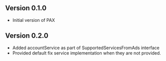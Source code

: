 ## Version 0.1.0

* Initial version of PAX

## Version 0.2.0
* Added accountService as part of SupportedServicesFromAds interface
* Provided default fix service implementation when they are not provided.
